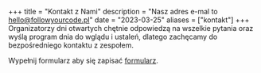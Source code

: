 +++
title = "Kontakt z Nami"
description = "Nasz adres e-mal to hello@followyourcode.pl"
date = "2023-03-25"
aliases = ["kontakt"]
+++
Organizatorzy dni otwartych chętnie odpowiedzą na wszelkie pytania oraz wyślą program dnia do wglądu i ustaleń, dlatego zachęcamy do bezpośredniego kontaktu z zespołem.

Wypełnij formularz aby się zapisać [formularz](/formularz.html).
